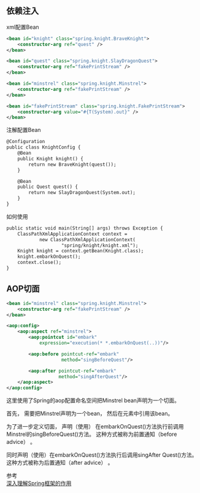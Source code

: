 ## 依赖注入
xml配置Bean
```xml
<bean id="knight" class="spring.knight.BraveKnight">
    <constructor-arg ref="quest" />
</bean>

<bean id="quest" class="spring.knight.SlayDragonQuest">
    <constructor-arg ref="fakePrintStream" />
</bean>

<bean id="minstrel" class="spring.knight.Minstrel">
    <constructor-arg ref="fakePrintStream" />
</bean>

<bean id="fakePrintStream" class="spring.knight.FakePrintStream">
    <constructor-arg value="#{T(System).out}" />
</bean>
```
注解配置Bean
```xml
@Configuration
public class KnightConfig {
    @Bean
    public Knight knight() {
        return new BraveKnight(quest());
    }

    @Bean
    public Quest quest() {
        return new SlayDragonQuest(System.out);
    }
}
```
如何使用
```xml
public static void main(String[] args) throws Exception {
    ClassPathXmlApplicationContext context =
            new ClassPathXmlApplicationContext(
                    "spring/knight/knight.xml");
    Knight knight = context.getBean(Knight.class);
    knight.embarkOnQuest();
    context.close();
}
```
## AOP切面
```xml
<bean id="minstrel" class="spring.knight.Minstrel">
    <constructor-arg ref="fakePrintStream" />
</bean>

<aop:config>
    <aop:aspect ref="minstrel">
        <aop:pointcut id="embark" 
            expression="execution(* *.embarkOnQuest(..))"/>

        <aop:before pointcut-ref="embark"
                    method="singBeforeQuest"/>

        <aop:after pointcut-ref="embark"
                   method="singAfterQuest"/>
    </aop:aspect>
</aop:config>
```
这里使用了Spring的aop配置命名空间把Minstrel bean声明为一个切面。
   
首先， 需要把Minstrel声明为一个bean， 然后在元素中引用该bean。 
 
为了进一步定义切面， 声明（使用） 在embarkOnQuest()方法执行前调用Minstrel的singBeforeQuest()方法。 这种方式被称为前置通知（before advice） 。  

同时声明（使用）在embarkOnQuest()方法执行后调用singAfter Quest()方法。 这种方式被称为后置通知（after advice） 。  

参考  
[深入理解Spring框架的作用](https://blog.csdn.net/huanghanqian/article/details/79340762)